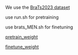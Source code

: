 We use the [BraTs2023 dataset](https://www.synapse.org/#!Synapse:syn51514106)

use run.sh for pretraining

use brats_MEN.sh for finetuning

[pretrain_weight](https://cuhko365-my.sharepoint.com/:f:/g/personal/222010514_link_cuhk_edu_cn/Eoy4upTJAulKsHzDgEKDRv4BJsnszVwHE7L9_yMAsTOaeA?e=SCUrzw)

[finetune_weight](https://cuhko365-my.sharepoint.com/:f:/g/personal/222010514_link_cuhk_edu_cn/EvnXzbHNdFZJpBiTXHxHZLIB-a6chFl7GDfG2KTKAOIwDA?e=JyihUX)
